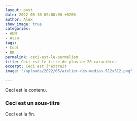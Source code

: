 ```yaml
---
layout: post
date: 2022-05-10 00:00:00 +0200
author: Alex
show_image: true
categories:
- ADM
- Asso
tags:
- Cool
- OK
permalink: ceci-est-le-permalien
title: Ceci est le titre de plus de 20 caractères
excerpt: Ceci est l'extrait
image: "/uploads/2022/05/atelier-des-medias-512x512.png"

---
```

Ceci est le contenu.

### Ceci est un sous-titre

Ceci est la fin.